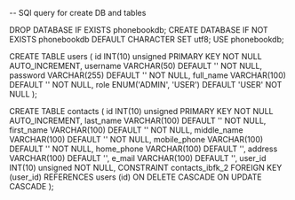 
--  SQl query for create DB and tables

DROP DATABASE IF EXISTS phonebookdb;
CREATE DATABASE IF NOT EXISTS phonebookdb
DEFAULT CHARACTER SET utf8;
USE phonebookdb;


CREATE TABLE users
(
  id INT(10) unsigned PRIMARY KEY NOT NULL AUTO_INCREMENT,
  username VARCHAR(50) DEFAULT '' NOT NULL,
  password VARCHAR(255) DEFAULT '' NOT NULL,
  full_name VARCHAR(100) DEFAULT '' NOT NULL,
  role ENUM('ADMIN', 'USER') DEFAULT 'USER' NOT NULL
);


CREATE TABLE contacts
(
  id INT(10) unsigned PRIMARY KEY NOT NULL AUTO_INCREMENT,
  last_name VARCHAR(100) DEFAULT '' NOT NULL,
  first_name VARCHAR(100) DEFAULT '' NOT NULL,
  middle_name VARCHAR(100) DEFAULT '' NOT NULL,
  mobile_phone VARCHAR(100) DEFAULT '' NOT NULL,
  home_phone VARCHAR(100) DEFAULT '',
  address VARCHAR(100) DEFAULT '',
  e_mail VARCHAR(100) DEFAULT '',
  user_id INT(10) unsigned NOT NULL,
  CONSTRAINT contacts_ibfk_2 FOREIGN KEY (user_id) REFERENCES users (id) ON DELETE CASCADE ON UPDATE CASCADE
);
